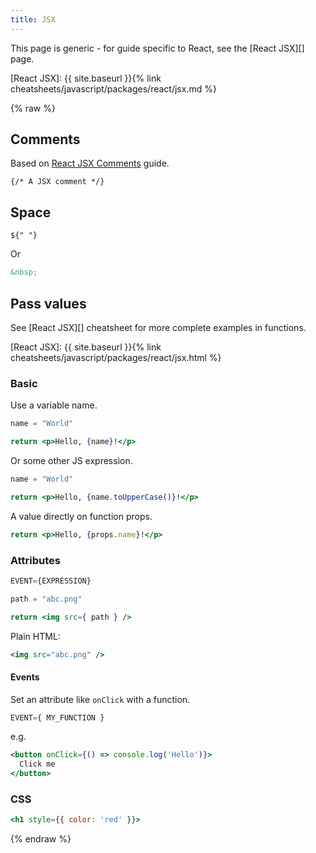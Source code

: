 ```yaml
---
title: JSX
---
```


This page is generic - for guide specific to React, see the [React JSX][] page.

[React JSX]: {{ site.baseurl }}{% link cheatsheets/javascript/packages/react/jsx.md %}

{% raw %}


## Comments

Based on [React JSX Comments](https://wesbos.com/react-jsx-comments/) guide.

```jx
{/* A JSX comment */}
```


## Space

```jx
${" "}
```

Or

```html
&nbsp;
```


## Pass values

See [React JSX][] cheatsheet for more complete examples in functions.

[React JSX]: {{ site.baseurl }}{% link cheatsheets/javascript/packages/react/jsx.html %}

### Basic

Use a variable name.

```jsx
name = "World"

return <p>Hello, {name}!</p>
```

Or some other JS expression.

```jsx
name = "World"

return <p>Hello, {name.toUpperCase()}!</p>
```

A value directly on function props.

```jsx
return <p>Hello, {props.name}!</p>
```

### Attributes

```jsx
EVENT={EXPRESSION}
```

```jsx
path = "abc.png"

return <img src={ path } />
```

Plain HTML:

```jsx
<img src="abc.png" />
```

#### Events

Set an attribute like `onClick` with a function.

```jsx
EVENT={ MY_FUNCTION }
```

e.g.

```jsx
<button onClick={() => console.log('Hello')}>
  Click me
</button>
```

### CSS

```jsx
<h1 style={{ color: 'red' }}>
```


{% endraw %}
